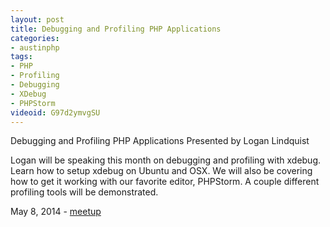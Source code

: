 ```yaml
---
layout: post
title: Debugging and Profiling PHP Applications
categories:
- austinphp
tags:
- PHP
- Profiling
- Debugging
- XDebug
- PHPStorm
videoid: G97d2ymvgSU
---
```

Debugging and Profiling PHP Applications
Presented by Logan Lindquist

Logan will be speaking this month on debugging and profiling with xdebug.  Learn how to setup xdebug on Ubuntu and OSX. We will also be covering how to get it working with our favorite editor, PHPStorm. A couple different profiling tools will be demonstrated.

May 8, 2014 - <a href="http://www.meetup.com/austinphp/events/120552152/">meetup</a>